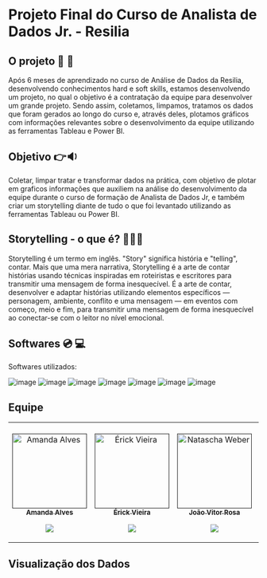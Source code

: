 # Projeto Final do Curso de Analista de Dados Jr. - Resilia

## **O projeto :open_book:	:movie_camera:**
  Após 6 meses de aprendizado no curso de Análise de Dados da Resilia, desenvolvendo conhecimentos hard e soft skills, estamos desenvolvendo um projeto, no qual o objetivo é a contratação da equipe para desenvolver um grande projeto. Sendo assim, coletamos, limpamos, tratamos os dados que foram gerados ao longo do curso e, através deles, plotamos gráficos com informações relevantes sobre o desenvolvimento da equipe utilizando as ferramentas Tableau e Power BI.

## **Objetivo :point_right::sound:**
  Coletar, limpar tratar e transformar dados na prática, com objetivo de plotar em graficos informações que auxiliem na análise do desenvolvimento da equipe durante o curso de formação de Analista de Dados Jr, e também criar um storytelling diante de tudo o que foi levantado utilizando as ferramentas Tableau ou Power BI.
 
 ## **Storytelling - o que é? 	:teacher::mag_right:**
   Storytelling é um termo em inglês. "Story" significa história e "telling", contar. Mais que uma mera narrativa, Storytelling é a arte de contar histórias usando técnicas inspiradas em roteiristas e escritores para transmitir uma mensagem de forma inesquecível. É a arte de contar, desenvolver e adaptar histórias utilizando elementos específicos — personagem, ambiente, conflito e uma mensagem — em eventos com começo, meio e fim, para transmitir uma mensagem de forma inesquecível ao conectar-se com o leitor no nível emocional.


## **Softwares :cd: :computer:**
Softwares utilizados:

![image](https://user-images.githubusercontent.com/106816863/200646020-6547b4c1-579b-4f28-9bfb-c05d35142b84.png)
![image](https://user-images.githubusercontent.com/106816863/200651143-b08f4c9f-a505-410a-985f-a57e569089c2.png)
![image](https://user-images.githubusercontent.com/106816863/200654287-66d7e8ab-e486-4860-88d9-9527d54c3e1b.png)
![image](https://user-images.githubusercontent.com/106816863/200651984-b905e805-7507-4348-985b-a3d40ea38aff.png)
![image](https://user-images.githubusercontent.com/106816863/200652095-74b26ced-0349-496e-98ce-ca6a8e795915.png)
![image](https://user-images.githubusercontent.com/106816863/200654363-97ecfec8-c4b0-4f64-8993-e6fb31be92d0.png)
![image](https://user-images.githubusercontent.com/106816863/200654424-40a5a077-92bb-4acd-80b7-9335de826ddf.png)


## **Equipe**
<table align="center">
  
  <td align="center"><br>
        <a href="">
            <img src="https://i.imgur.com/c4HKS4y.png" title="source: imgur.com" width="150px;" alt="Amanda Alves" style="max-width:100%;">
            <br><sub><b>Amanda Alves</b></sub><br>
        <p align="center">
            </a>    
            <a href="https://github.com/AmandaAlR">
                   <img src="https://img.shields.io/badge/-Github-000?style=flat-square&logo=Github&logoColor=white&link=https://github.com/AmandaAlR">
            </a>
       </p>
</td>
  <td align="center"><br>
        <a href="">
            <img src="https://i.imgur.com/nRmIkBI.png" width="150px;" alt="Érick Vieira" style="max-width:100%;">
            <br><sub><b>Érick Vieira</b></sub><br>
        <p align="center">
            </a>    
            <a href="https://github.com/XxMeckxX">
                   <img src="https://img.shields.io/badge/-Github-000?style=flat-square&logo=Github&logoColor=white&link=https://github.com/XxMeckxX">
            </a>
       </p>
</td>
<td align="center"><br>
        <a href="">
            <img src="https://i.imgur.com/5LmfbuP.png" width="150px;" align="center"; alt="Natascha Weber" style="max-width:100%;">
            <br><sub><b>João Vitor Rosa</b></sub><br>
        <p align="center">
            </a>    
            <a href="https://github.com/joaorosa2">
                   <img src="https://img.shields.io/badge/-Github-000?style=flat-square&logo=Github&logoColor=white&link=https://github.com/joaorosa2">
            </a>
       </p>
       
 </td>
  <td align="center"><br>
        <a href="">
            <img src="https://i.imgur.com/okbsdTy.png" width="150px;" alt="Marcus Vinicius" style="max-width:100%;">
            <br><sub><b>Marcus Vinicius</b></sub><br>
        <p align="center">
            </a>    
            <a href="https://github.com/marcus-vn-santos">
                   <img src="https://img.shields.io/badge/-Github-000?style=flat-square&logo=Github&logoColor=white&link=https://github.com/marcus-vn-santos">
            </a>
       </p>
    </td>
  <td align="center"><br>
        <a href="">
            <img src="https://i.imgur.com/AArv5Cu.png" width="150px;" alt="Stephanie Fernandes" style="max-width:100%;">
            <br><sub><b>Stephanie Fernandes</b></sub><br>
        <p align="center">
            </a>    
            <a href="https://github.com/stefernandes23">
                   <img src="https://img.shields.io/badge/-Github-000?style=flat-square&logo=Github&logoColor=white&link=https://github.com/stefernandes23">
            </a>
       </p>
       
       
       
</td>
</td>
</table>


## **Visualização dos Dados**

